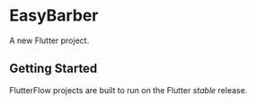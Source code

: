 # EasyBarber

A new Flutter project.

## Getting Started

FlutterFlow projects are built to run on the Flutter _stable_ release.
